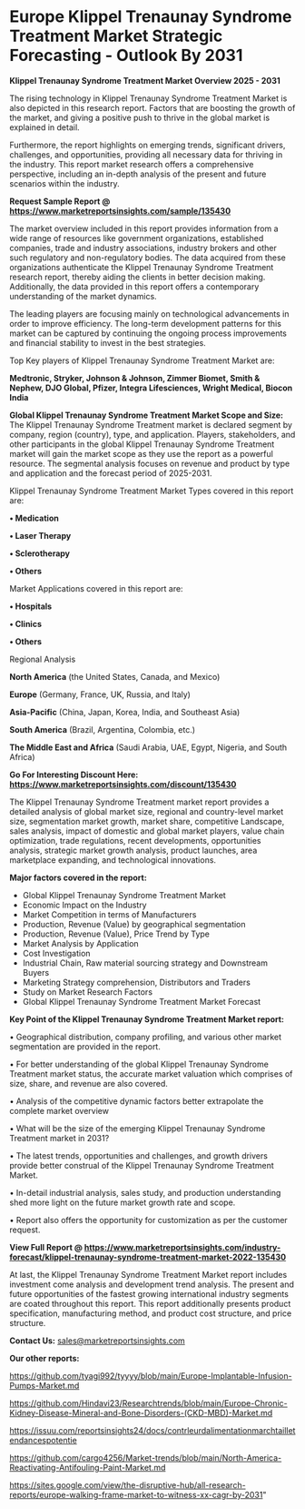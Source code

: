  # Europe Klippel Trenaunay Syndrome Treatment Market Strategic Forecasting - Outlook By 2031

<Strong> Klippel Trenaunay Syndrome Treatment Market Overview 2025 - 2031</strong>

The rising technology in Klippel Trenaunay Syndrome Treatment Market is also depicted in this research report. Factors that are boosting the growth of the market, and giving a positive push to thrive in the global market is explained in detail.

Furthermore, the report highlights on emerging trends, significant drivers, challenges, and opportunities, providing all necessary data for thriving in the industry. This report market research offers a comprehensive perspective, including an in-depth analysis of the present and future scenarios within the industry.

<strong>Request Sample Report @ <a href=https://www.marketreportsinsights.com/sample/135430>https://www.marketreportsinsights.com/sample/135430</a></strong>

The market overview included in this report provides information from a wide range of resources like government organizations, established companies, trade and industry associations, industry brokers and other such regulatory and non-regulatory bodies. The data acquired from these organizations authenticate the Klippel Trenaunay Syndrome Treatment research report, thereby aiding the clients in better decision making. Additionally, the data provided in this report offers a contemporary understanding of the market dynamics.

The leading players are focusing mainly on technological advancements in order to improve efficiency. The long-term development patterns for this market can be captured by continuing the ongoing process improvements and financial stability to invest in the best strategies.

Top Key players of Klippel Trenaunay Syndrome Treatment Market are:

<strong>Medtronic, Stryker, Johnson & Johnson, Zimmer Biomet, Smith & Nephew, DJO Global, Pfizer, Integra Lifesciences, Wright Medical, Biocon India</strong>

<strong><b>Global Klippel Trenaunay Syndrome Treatment Market Scope and Size:</b></strong>
The Klippel Trenaunay Syndrome Treatment market is declared segment by company, region (country), type, and application. Players, stakeholders, and other participants in the global Klippel Trenaunay Syndrome Treatment market will gain the market scope as they use the report as a powerful resource. The segmental analysis focuses on revenue and product by type and application and the forecast period of 2025-2031.

Klippel Trenaunay Syndrome Treatment Market Types covered in this report are:

<strong>• Medication

• Laser Therapy

• Sclerotherapy

• Others</strong>

Market Applications covered in this report are:

<strong>• Hospitals

• Clinics

• Others</strong> 

Regional Analysis

<strong>North America</strong> (the United States, Canada, and Mexico)

<strong>Europe</strong> (Germany, France, UK, Russia, and Italy)

<strong>Asia-Pacific</strong> (China, Japan, Korea, India, and Southeast Asia)

<strong>South America</strong> (Brazil, Argentina, Colombia, etc.)

<strong>The Middle East and Africa</strong> (Saudi Arabia, UAE, Egypt, Nigeria, and South Africa)

<strong>Go For Interesting Discount Here: <a href=https://www.marketreportsinsights.com/discount/135430>https://www.marketreportsinsights.com/discount/135430</a></strong>

The Klippel Trenaunay Syndrome Treatment market report provides a detailed analysis of global market size, regional and country-level market size, segmentation market growth, market share, competitive Landscape, sales analysis, impact of domestic and global market players, value chain optimization, trade regulations, recent developments, opportunities analysis, strategic market growth analysis, product launches, area marketplace expanding, and technological innovations.

<strong><b>Major factors covered in the report:</b></strong>
<ul>
  <li>Global Klippel Trenaunay Syndrome Treatment Market </li>
  <li>Economic Impact on the Industry</li>
  <li>Market Competition in terms of Manufacturers</li>
  <li>Production, Revenue (Value) by geographical segmentation</li>
  <li>Production, Revenue (Value), Price Trend by Type</li>
  <li>Market Analysis by Application</li>
  <li>Cost Investigation</li>
  <li>Industrial Chain, Raw material sourcing strategy and Downstream Buyers</li>
  <li>Marketing Strategy comprehension, Distributors and Traders</li>
  <li>Study on Market Research Factors</li>
  <li>Global Klippel Trenaunay Syndrome Treatment Market Forecast</li>
</ul>

<strong><b>Key Point of the Klippel Trenaunay Syndrome Treatment Market report:</b></strong>

• Geographical distribution, company profiling, and various other market segmentation are provided in the report.

• For better understanding of the global Klippel Trenaunay Syndrome Treatment market status, the accurate market valuation which comprises of size, share, and revenue are also covered.

• Analysis of the competitive dynamic factors better extrapolate the complete market overview

• What will be the size of the emerging Klippel Trenaunay Syndrome Treatment market in 2031?

• The latest trends, opportunities and challenges, and growth drivers provide better construal of the Klippel Trenaunay Syndrome Treatment Market.

• In-detail industrial analysis, sales study, and production understanding shed more light on the future market growth rate and scope.

• Report also offers the opportunity for customization as per the customer request.

<strong><b>View Full Report @ <a href=https://www.marketreportsinsights.com/industry-forecast/klippel-trenaunay-syndrome-treatment-market-2022-135430>https://www.marketreportsinsights.com/industry-forecast/klippel-trenaunay-syndrome-treatment-market-2022-135430</a></b></strong>


At last, the Klippel Trenaunay Syndrome Treatment Market report includes investment come analysis and development trend analysis. The present and future opportunities of the fastest growing international industry segments are coated throughout this report. This report additionally presents product specification, manufacturing method, and product cost structure, and price structure.

<strong>Contact Us:</strong>
sales@marketreportsinsights.com

<strong>Our other reports:</strong>

<a href=https://github.com/tyagi992/tyyyy/blob/main/Europe-Implantable-Infusion-Pumps-Market.md>https://github.com/tyagi992/tyyyy/blob/main/Europe-Implantable-Infusion-Pumps-Market.md</a>

<a href=https://github.com/Hindavi23/Researchtrends/blob/main/Europe-Chronic-Kidney-Disease-Mineral-and-Bone-Disorders-(CKD-MBD)-Market.md>https://github.com/Hindavi23/Researchtrends/blob/main/Europe-Chronic-Kidney-Disease-Mineral-and-Bone-Disorders-(CKD-MBD)-Market.md</a>

<a href=https://issuu.com/reportsinsights24/docs/contrleurdalimentationmarchtailletendancespotentie>https://issuu.com/reportsinsights24/docs/contrleurdalimentationmarchtailletendancespotentie</a>

<a href=https://github.com/cargo4256/Market-trends/blob/main/North-America-Reactivating-Antifouling-Paint-Market.md>https://github.com/cargo4256/Market-trends/blob/main/North-America-Reactivating-Antifouling-Paint-Market.md</a>

<a href=https://sites.google.com/view/the-disruptive-hub/all-research-reports/europe-walking-frame-market-to-witness-xx-cagr-by-2031>https://sites.google.com/view/the-disruptive-hub/all-research-reports/europe-walking-frame-market-to-witness-xx-cagr-by-2031</a>"
